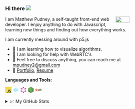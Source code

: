 ### Hi there <img src="https://media.giphy.com/media/hvRJCLFzcasrR4ia7z/giphy.gif" width="25px">

<img src="https://octodex.github.com/images/jetpacktocat.png" width="30%" height="30%" align="right">

I am Matthew Pudney, a self-taught front-end web developer. I enjoy anything to do with Javascript, learning new things and finding out how everything works.

I am currently messing around with p5.js
- 🌱 I am learning how to visualize algorithms. 
- 🤔 I am looking for help with WebRTC's
- 💬 Feel free to discuss anything, you can reach me at 
    mpudney2@gmail.com
- :page_facing_up: [Portfolio](www.matthewPudney.co.uk), [Resume]()

 

**Languages and Tools:**  

<code><img height="20" src="https://raw.githubusercontent.com/github/explore/80688e429a7d4ef2fca1e82350fe8e3517d3494d/topics/javascript/javascript.png"></code>
<code><img height="20" src="https://raw.githubusercontent.com/github/explore/80688e429a7d4ef2fca1e82350fe8e3517d3494d/topics/react/react.png"></code>
<code><img height="20" src="https://raw.githubusercontent.com/github/explore/5c058a388828bb5fde0bcafd4bc867b5bb3f26f3/topics/graphql/graphql.png"></code>
<code><img height="20" src="https://raw.githubusercontent.com/github/explore/80688e429a7d4ef2fca1e82350fe8e3517d3494d/topics/nodejs/nodejs.png"></code>
<code><img height="20" src="https://raw.githubusercontent.com/github/explore/80688e429a7d4ef2fca1e82350fe8e3517d3494d/topics/git/git.png"></code>

<details>
<summary>📈 My GitHub Stats</summary>

[![Anurag's github stats](https://github-readme-stats.vercel.app/api?username=pudderz&show_icons=true&theme=gotham)](https://github.com/pudderz/github-readme-stats)

</details>
